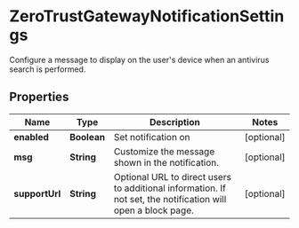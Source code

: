 

# ZeroTrustGatewayNotificationSettings

Configure a message to display on the user's device when an antivirus search is performed.

## Properties

| Name | Type | Description | Notes |
|------------ | ------------- | ------------- | -------------|
|**enabled** | **Boolean** | Set notification on |  [optional] |
|**msg** | **String** | Customize the message shown in the notification. |  [optional] |
|**supportUrl** | **String** | Optional URL to direct users to additional information. If not set, the notification will open a block page. |  [optional] |



